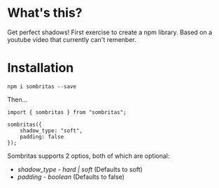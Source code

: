 # What's this?

Get perfect shadows!
First exercise to create a npm library.
Based on a youtube video that currently can't remenber.
# Installation

`npm i sombritas --save`

Then...
```
import { sombritas } from "sombritas";

sombritas({
    shadow_type: "soft",
    padding: false
});
```
Sombritas supports 2 optios, both of which are optional:

* *shadow_type* - _hard | soft_ (Defaults to soft)
* *padding* - _boolean_ (Defaults to false)
